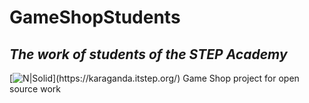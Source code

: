 # GameShopStudents
## _The work of students of the STEP Academy_
[![N|Solid]([https://cldup.com/dTxpPi9lDf.thumb.png](https://s.061.ua/section/cataloglogo/upload/images/catalog/000/001/643/ka-sag_5ff4882632d35.jpg))](https://karaganda.itstep.org/)
Game Shop project for open source work
